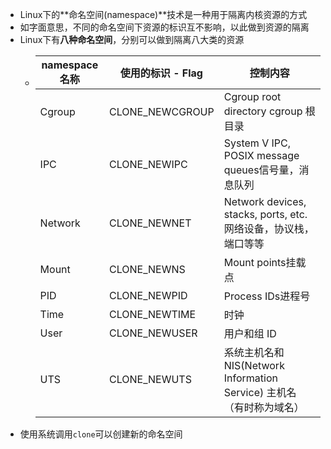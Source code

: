 - Linux下的**命名空间(namespace)**技术是一种用于隔离内核资源的方式
- 如字面意思，不同的命名空间下资源的标识互不影响，以此做到资源的隔离
- Linux下有**八种命名空间**，分别可以做到隔离八大类的资源
	- | namespace名称 | 使用的标识 - Flag | 控制内容 |
	  | ---- | ---- | ---- |
	  | Cgroup | CLONE_NEWCGROUP | Cgroup root directory cgroup 根目录 |
	  | IPC | CLONE_NEWIPC | System V IPC, POSIX message queues信号量，消息队列 |
	  | Network | CLONE_NEWNET | Network devices, stacks, ports, etc.网络设备，协议栈，端口等等 |
	  | Mount | CLONE_NEWNS | Mount points挂载点 |
	  | PID | CLONE_NEWPID | Process IDs进程号 |
	  | Time | CLONE_NEWTIME | 时钟 |
	  | User | CLONE_NEWUSER | 用户和组 ID |
	  | UTS | CLONE_NEWUTS | 系统主机名和 NIS(Network Information Service) 主机名（有时称为域名） |
- 使用系统调用``clone``可以创建新的命名空间